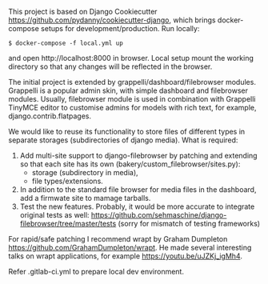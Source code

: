 This project is based on Django Cookiecutter https://github.com/pydanny/cookiecutter-django,
which brings docker-compose setups for development/production. Run locally:

    $ docker-compose -f local.yml up

and open http://localhost:8000 in browser. Local setup mount the working
directory so that any changes will be reflected in the browser.

The initial project is extended by grappelli/dashboard/filebrowser modules.
Grappelli is a popular admin skin, with simple dashboard and filebrowser
modules. Usually, filebrowser module is used in combination with Grappelli
TinyMCE editor to customise admins for models with rich text, for example,
django.contrib.flatpages.

We would like to reuse its functionality to store files of different types
in separate storages (subdirectories of django media). What is required:

1. Add multi-site support to django-filebrowser by patching and extending
   so that each site has its own (bakery/custom_filebrowser/sites.py):
   - storage (subdirectory in media),
   - file types/extensions.
2. In addition to the standard file browser for media files in the dashboard,
   add a firmwate site to mamage tarballs.
3. Test the new features.
   Probably, it would be more accurate to integrate original tests as well:
   https://github.com/sehmaschine/django-filebrowser/tree/master/tests
   (sorry for mismatch of testing frameworks)

For rapid/safe patching I recommend wrapt by Graham Dumpleton
https://github.com/GrahamDumpleton/wrapt. He made several interesting talks
on wrapt applications, for example https://youtu.be/uJZKj_igMh4.

Refer .gitlab-ci.yml to prepare local dev environment.
